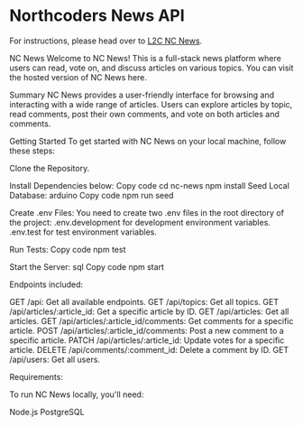 # Northcoders News API

For instructions, please head over to [L2C NC News](https://l2c.northcoders.com/courses/be/nc-news).

NC News
Welcome to NC News! This is a full-stack news platform where users can read, vote on, and discuss articles on various topics. You can visit the hosted version of NC News here.

Summary
NC News provides a user-friendly interface for browsing and interacting with a wide range of articles. Users can explore articles by topic, read comments, post their own comments, and vote on both articles and comments.

Getting Started
To get started with NC News on your local machine, follow these steps:

Clone the Repository.

Install Dependencies below:
Copy code
cd nc-news
npm install
Seed Local Database:
arduino
Copy code
npm run seed

Create .env Files:
You need to create two .env files in the root directory of the project:
.env.development for development environment variables.
.env.test for test environment variables.

Run Tests:
Copy code
npm test

Start the Server:
sql
Copy code
npm start

Endpoints included:

GET /api: Get all available endpoints.
GET /api/topics: Get all topics.
GET /api/articles/:article_id: Get a specific article by ID.
GET /api/articles: Get all articles.
GET /api/articles/:article_id/comments: Get comments for a specific article.
POST /api/articles/:article_id/comments: Post a new comment to a specific article.
PATCH /api/articles/:article_id: Update votes for a specific article.
DELETE /api/comments/:comment_id: Delete a comment by ID.
GET /api/users: Get all users.

Requirements:

To run NC News locally, you'll need:

Node.js
PostgreSQL
